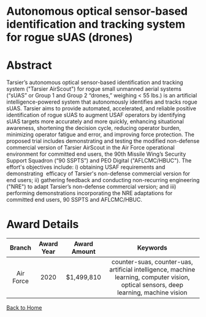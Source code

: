 
Autonomous optical sensor-based identification and tracking system for rogue sUAS (drones)
==========================================================================================

# Abstract


Tarsier’s autonomous optical sensor-based identification and tracking system ("Tarsier AirScout") for rogue small unmanned aerial systems (“sUAS” or Group 1 and Group 2 “drones,” weighing < 55 lbs.) is an artificial intelligence-powered system that autonomously identifies and tracks rogue sUAS. Tarsier aims to provide automated, accelerated, and reliable positive identification of rogue sUAS to augment USAF operators by identifying sUAS targets more accurately and more quickly, enhancing situational awareness, shortening the decision cycle, reducing operator burden, minimizing operator fatigue and error, and improving force protection. The proposed trial includes demonstrating and testing the modified non-defense commercial version of Tarsier AirScout in the Air Force operational environment for committed end users, the 90th Missile Wing’s Security Support Squadron (“90 SSPTS”) and PEO Digital ("AFLCMC/HBUC"). The effort's objectives include: i) obtaining USAF requirements and demonstrating  efficacy of Tarsier's non-defense commercial version for end users; ii) gathering feedback and conducting non-recurring engineering ("NRE") to adapt Tarsier’s non-defense commercial version; and iii) performing demonstrations incorporating the NRE adaptations for committed end users, 90 SSPTS and AFLCMC/HBUC.  

# Award Details

|Branch|Award Year|Award Amount|Keywords|
| :---: | :---: | :---: | :---: |
|Air Force|2020|$1,499,810|counter-suas, counter-uas, artificial intelligence, machine learning, computer vision, optical sensors, deep learning, machine vision|
  
  


[Back to Home](https://github.com/chrischow/dod_sbir_awards/DJ/#1651)